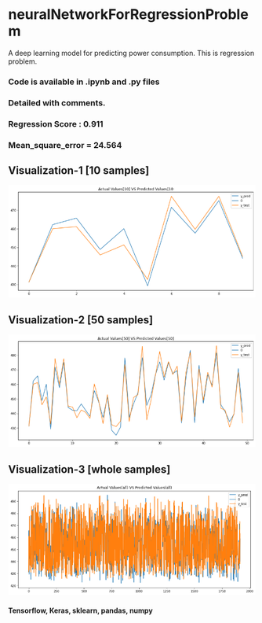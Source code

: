 # neuralNetworkForRegressionProblem
A deep learning model for predicting power consumption. This is regression problem. 

### Code is available in .ipynb and .py files

### Detailed with comments. 

### Regression Score : 0.911

### Mean_square_error = 24.564

## Visualization-1 [10 samples]

![y_pred vs y_test  ](https://github.com/Tesla-Atoz/neuralNetworkForRegressionProblem/blob/main/ten_deviations.png)

## Visualization-2 [50 samples]
![y_pred vs y_test ](https://github.com/Tesla-Atoz/neuralNetworkForRegressionProblem/blob/main/fifty_deviations.png)

## Visualization-3 [whole samples]
![y_pred vs y_test ](https://github.com/Tesla-Atoz/neuralNetworkForRegressionProblem/blob/main/all_deviations.png)

#### Tensorflow, Keras, sklearn, pandas, numpy
